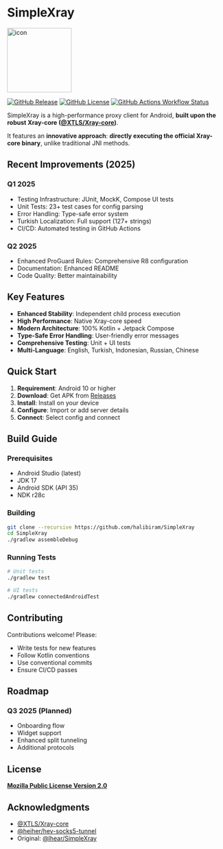 # SimpleXray

<img src="https://raw.githubusercontent.com/lhear/SimpleXray/main/metadata/en-US/images/icon.png" alt="icon" width="150">

[![GitHub Release](https://img.shields.io/github/v/release/halibiram/SimpleXray)](https://github.com/halibiram/SimpleXray/releases)
[![GitHub License](https://img.shields.io/github/license/halibiram/SimpleXray)](LICENSE)
[![GitHub Actions Workflow Status](https://img.shields.io/github/actions/workflow/status/halibiram/SimpleXray/.github%2Fworkflows%2Fbuild.yml)](https://github.com/halibiram/SimpleXray/actions)

SimpleXray is a high-performance proxy client for Android, **built upon the robust Xray-core ([@XTLS/Xray-core](https://github.com/XTLS/Xray-core))**.

It features an **innovative approach**: **directly executing the official Xray-core binary**, unlike traditional JNI methods.

## Recent Improvements (2025)

### Q1 2025 
- Testing Infrastructure: JUnit, MockK, Compose UI tests
- Unit Tests: 23+ test cases for config parsing
- Error Handling: Type-safe error system
- Turkish Localization: Full support (127+ strings)
- CI/CD: Automated testing in GitHub Actions

### Q2 2025
- Enhanced ProGuard Rules: Comprehensive R8 configuration
- Documentation: Enhanced README
- Code Quality: Better maintainability

## Key Features

*   **Enhanced Stability**: Independent child process execution
*   **High Performance**: Native Xray-core speed
*   **Modern Architecture**: 100% Kotlin + Jetpack Compose
*   **Type-Safe Error Handling**: User-friendly error messages
*   **Comprehensive Testing**: Unit + UI tests
*   **Multi-Language**: English, Turkish, Indonesian, Russian, Chinese

## Quick Start

1.  **Requirement**: Android 10 or higher
2.  **Download**: Get APK from [Releases](https://github.com/halibiram/SimpleXray/releases)
3.  **Install**: Install on your device
4.  **Configure**: Import or add server details
5.  **Connect**: Select config and connect

## Build Guide

### Prerequisites
- Android Studio (latest)
- JDK 17
- Android SDK (API 35)
- NDK r28c

### Building

```bash
git clone --recursive https://github.com/halibiram/SimpleXray
cd SimpleXray
./gradlew assembleDebug
```

### Running Tests

```bash
# Unit tests
./gradlew test

# UI tests
./gradlew connectedAndroidTest
```

## Contributing

Contributions welcome! Please:
- Write tests for new features
- Follow Kotlin conventions
- Use conventional commits
- Ensure CI/CD passes

## Roadmap

### Q3 2025 (Planned)
- Onboarding flow
- Widget support
- Enhanced split tunneling
- Additional protocols

## License

**[Mozilla Public License Version 2.0](LICENSE)**

## Acknowledgments

- [@XTLS/Xray-core](https://github.com/XTLS/Xray-core)
- [@heiher/hev-socks5-tunnel](https://github.com/heiher/hev-socks5-tunnel)
- Original: [@lhear/SimpleXray](https://github.com/lhear/SimpleXray)
